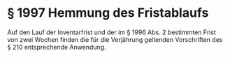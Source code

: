 # § 1997 Hemmung des Fristablaufs
Auf den Lauf der Inventarfrist und der im § 1996 Abs. 2 bestimmten Frist von zwei Wochen finden die für die Verjährung geltenden Vorschriften des § 210 entsprechende Anwendung.